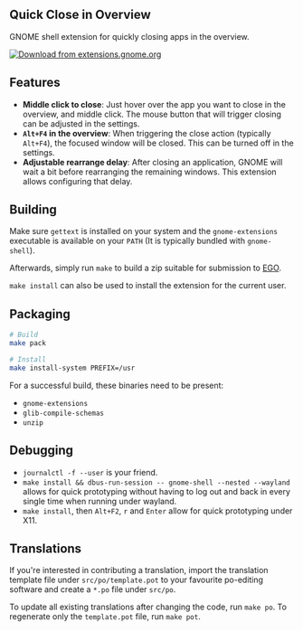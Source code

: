 Quick Close in Overview
-----------------------
GNOME shell extension for quickly closing apps in the overview.

[![Download from extensions.gnome.org](img/ego.svg)](https://extensions.gnome.org/extension/352/middle-click-to-close-in-overview/)

## Features

- **Middle click to close**: Just hover over the app you want to close in the overview, and middle
  click. The mouse button that will trigger closing can be adjusted in the settings.
- **`Alt+F4` in the overview**: When triggering the close action (typically `Alt+F4`), the focused
  window will be closed. This can be turned off in the settings.
- **Adjustable rearrange delay**: After closing an application, GNOME will wait a bit before
  rearranging the remaining windows. This extension allows configuring that delay.

## Building

Make sure `gettext` is installed on your system and the `gnome-extensions` executable is available
on your `PATH` (It is typically bundled with `gnome-shell`).

Afterwards, simply run `make` to build a zip suitable for submission to
[EGO](https://extensions.gnome.org/).

`make install` can also be used to install the extension for the current user.

## Packaging

```bash
# Build
make pack

# Install
make install-system PREFIX=/usr
```

For a successful build, these binaries need to be present:
- `gnome-extensions`
- `glib-compile-schemas`
- `unzip`

## Debugging

- `journalctl -f --user` is your friend.
- `make install && dbus-run-session -- gnome-shell --nested --wayland` allows for quick prototyping
  without having to log out and back in every single time when running under wayland.
- `make install`, then `Alt+F2`, `r` and `Enter` allow for quick prototyping under X11.

## Translations

If you're interested in contributing a translation, import the translation template file under
`src/po/template.pot` to your favourite po-editing software and create a `*.po` file under `src/po`.

To update all existing translations after changing the code, run `make po`. To regenerate only the
`template.pot` file, run `make pot`.

